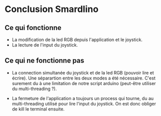 # Conclusion Smardlino

## Ce qui fonctionne

- La modification de la led RGB depuis l'application et le joystick.
- La lecture de l'input du joystick.

## Ce qui ne fonctionne pas

- La connection simultanée du joystick et de la led RGB (pouvoir lire et écrire). Une séparartion entre les deux modes a été nécessaire.
  C'est surement du à une limitation de notre script arduino (peut-être utiliser du multi-threading ?).

- La fermeture de l'application a toujours un process qui tourne, du au multi-threading utilisé pour lire l'input du joystick.
  On est donc obliger de kill le terminal ensuite.